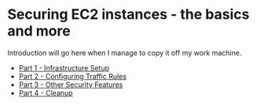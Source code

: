 # Securing EC2 instances - the basics and more

Introduction will go here when I manage to copy it off my work machine.

- [Part 1 - Infrastructure Setup](Step1)
- [Part 2 - Configuring Traffic Rules](Step2)
- [Part 3 - Other Security Features](Step3)
- [Part 4 - Cleanup](Step4)